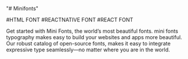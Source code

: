 "# Minifonts" 

#HTML FONT
#REACTNATIVE FONT
#REACT FONT

Get started with Mini Fonts, the world’s most beautiful fonts. mini fonts typography makes easy to build your websites and apps more beautiful. Our robust catalog of open-source fonts, makes it easy to integrate expressive type seamlessly—no matter where you are in the world.
